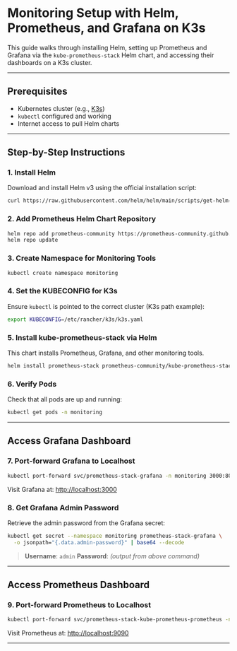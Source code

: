 # Monitoring Setup with Helm, Prometheus, and Grafana on K3s

This guide walks through installing Helm, setting up Prometheus and Grafana via the `kube-prometheus-stack` Helm chart, and accessing their dashboards on a K3s cluster.

---

## Prerequisites

- Kubernetes cluster (e.g., [K3s](https://k3s.io))
- `kubectl` configured and working
- Internet access to pull Helm charts

---

## Step-by-Step Instructions

### 1. Install Helm

Download and install Helm v3 using the official installation script:

```bash
curl https://raw.githubusercontent.com/helm/helm/main/scripts/get-helm-3 | bash
````

### 2. Add Prometheus Helm Chart Repository

```bash
helm repo add prometheus-community https://prometheus-community.github.io/helm-charts
helm repo update
```

### 3. Create Namespace for Monitoring Tools

```bash
kubectl create namespace monitoring
```

### 4. Set the KUBECONFIG for K3s

Ensure `kubectl` is pointed to the correct cluster (K3s path example):

```bash
export KUBECONFIG=/etc/rancher/k3s/k3s.yaml
```

### 5. Install kube-prometheus-stack via Helm

This chart installs Prometheus, Grafana, and other monitoring tools.

```bash
helm install prometheus-stack prometheus-community/kube-prometheus-stack --namespace monitoring
```

### 6. Verify Pods

Check that all pods are up and running:

```bash
kubectl get pods -n monitoring
```

---

## Access Grafana Dashboard

### 7. Port-forward Grafana to Localhost

```bash
kubectl port-forward svc/prometheus-stack-grafana -n monitoring 3000:80
```

Visit Grafana at: [http://localhost:3000](http://localhost:3000)

### 8. Get Grafana Admin Password

Retrieve the admin password from the Grafana secret:

```bash
kubectl get secret --namespace monitoring prometheus-stack-grafana \
  -o jsonpath="{.data.admin-password}" | base64 --decode
```

> **Username**: `admin`
> **Password**: *(output from above command)*

---

## Access Prometheus Dashboard

### 9. Port-forward Prometheus to Localhost

```bash
kubectl port-forward svc/prometheus-stack-kube-prometheus-prometheus -n monitoring 9090
```

Visit Prometheus at: [http://localhost:9090](http://localhost:9090)

---
